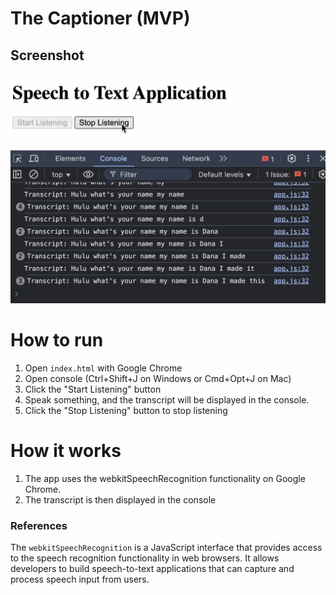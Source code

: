 # The Captioner (MVP)

## Screenshot
![captioner-mpv-1-preview.png](captioner-mpv-1-preview.png)

# How to run
1. Open `index.html` with Google Chrome
2. Open console (Ctrl+Shift+J on Windows or Cmd+Opt+J on Mac)
3. Click the "Start Listening" button
4. Speak something, and the transcript will be displayed in the console.
5. Click the "Stop Listening" button to stop listening

# How it works
1. The app uses the webkitSpeechRecognition functionality on Google Chrome. 
2. The transcript is then displayed in the console

### References
The `webkitSpeechRecognition` is a JavaScript interface that provides access to the speech recognition functionality in
web browsers. It allows developers to build speech-to-text applications that can capture and process speech input from
users.
